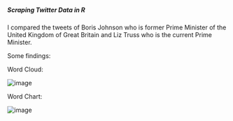 ##### Scraping Twitter Data in R

I compared the tweets of Boris Johnson who is former Prime Minister of the United Kingdom of Great Britain and Liz Truss who is the current Prime Minister.

Some findings:

Word Cloud: 

![image](https://user-images.githubusercontent.com/61651300/195844474-e277bc56-49a9-4ae8-919a-67c06be377bc.png)

Word Chart:



![image](https://user-images.githubusercontent.com/61651300/195844440-d90ef288-d64e-45ab-9282-c4bc73d0aafd.png)
